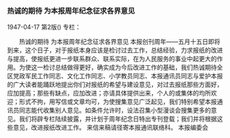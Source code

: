 ### 热诚的期待  为本报周年纪念征求各界意见

1947-04-17
第2版()
专栏：

　　热诚的期待
    为本报周年纪念征求各界意见
    本报创刊周年——五月十五日即将到来，这个日子，对于报纸本身应该是检讨过去工作，总结经验，力求报纸的改进与提高，使报纸更进一步联系群众、联系实际，在为人民服务的事业中起更大的作用。为使这一检讨总结做得更好，确实成为今后改进工作的基础，我们热诚期待全区党政军民工作同志、文化工作同志、小学教员同志、本报通讯员同志与爱护本报的广大读者能踊跃地提出你们对报纸的希望与建设意见，对过去报纸那些方面好，应加提高；那些有缺点，应加改进；亦请具体提供出来，个人的或集体的均所欢迎；形式不拘，用写信或文章均可，为使搜集意见广泛起见，我们特别希望本报通讯员同志能代收集别人意见。如条件允许时，设法召集小型漫谈会搜集更多的意见。我们将辟专栏陆续披露，并计划于周年纪念日特出专刊登载；我们并将根据这些意见，改进报纸改进工作。
    来信来稿请径寄本报通讯联络科。
            本报编委会
